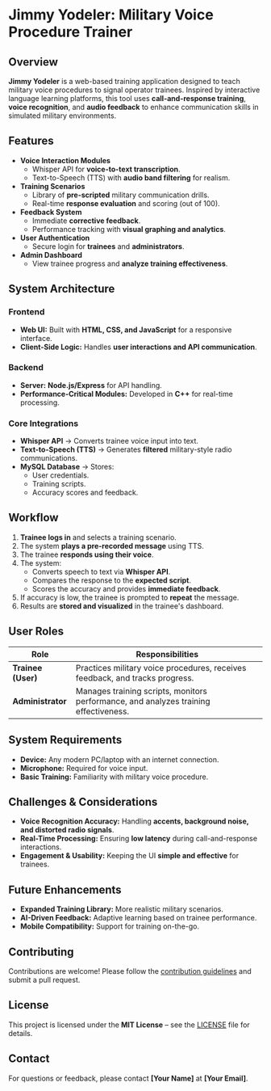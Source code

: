 # Jimmy Yodeler: Military Voice Procedure Trainer

## Overview

**Jimmy Yodeler** is a web-based training application designed to teach military voice procedures to signal operator trainees. Inspired by interactive language learning platforms, this tool uses **call-and-response training**, **voice recognition**, and **audio feedback** to enhance communication skills in simulated military environments.

## Features

- **Voice Interaction Modules**
  - Whisper API for **voice-to-text transcription**.
  - Text-to-Speech (TTS) with **audio band filtering** for realism.
- **Training Scenarios**
  - Library of **pre-scripted** military communication drills.
  - Real-time **response evaluation** and scoring (out of 100).
- **Feedback System**
  - Immediate **corrective feedback**.
  - Performance tracking with **visual graphing and analytics**.
- **User Authentication**
  - Secure login for **trainees** and **administrators**.
- **Admin Dashboard**
  - View trainee progress and **analyze training effectiveness**.

## System Architecture

### **Frontend**
- **Web UI:** Built with **HTML, CSS, and JavaScript** for a responsive interface.
- **Client-Side Logic:** Handles **user interactions and API communication**.

### **Backend**
- **Server:** **Node.js/Express** for API handling.
- **Performance-Critical Modules:** Developed in **C++** for real-time processing.

### **Core Integrations**
- **Whisper API** → Converts trainee voice input into text.
- **Text-to-Speech (TTS)** → Generates **filtered** military-style radio communications.
- **MySQL Database** → Stores:
  - User credentials.
  - Training scripts.
  - Accuracy scores and feedback.

## Workflow

1. **Trainee logs in** and selects a training scenario.
2. The system **plays a pre-recorded message** using TTS.
3. The trainee **responds using their voice**.
4. The system:
   - Converts speech to text via **Whisper API**.
   - Compares the response to the **expected script**.
   - Scores the accuracy and provides **immediate feedback**.
5. If accuracy is low, the trainee is prompted to **repeat** the message.
6. Results are **stored and visualized** in the trainee's dashboard.

## User Roles

| Role                  | Responsibilities |
|-----------------------|----------------|
| **Trainee (User)** | Practices military voice procedures, receives feedback, and tracks progress. |
| **Administrator** | Manages training scripts, monitors performance, and analyzes training effectiveness. |

## System Requirements

- **Device:** Any modern PC/laptop with an internet connection.
- **Microphone:** Required for voice input.
- **Basic Training:** Familiarity with military voice procedure.

## Challenges & Considerations

- **Voice Recognition Accuracy:** Handling **accents, background noise, and distorted radio signals**.
- **Real-Time Processing:** Ensuring **low latency** during call-and-response interactions.
- **Engagement & Usability:** Keeping the UI **simple and effective** for trainees.

## Future Enhancements

- **Expanded Training Library:** More realistic military scenarios.
- **AI-Driven Feedback:** Adaptive learning based on trainee performance.
- **Mobile Compatibility:** Support for training on-the-go.

## Contributing

Contributions are welcome! Please follow the [contribution guidelines](CONTRIBUTING.md) and submit a pull request.

## License

This project is licensed under the **MIT License** – see the [LICENSE](LICENSE) file for details.

## Contact

For questions or feedback, please contact **[Your Name]** at **[Your Email]**.
